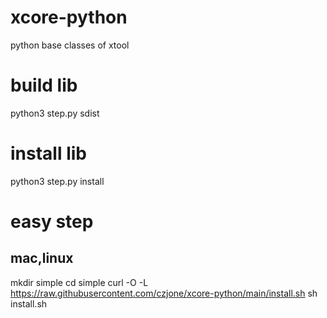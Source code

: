 # xcore-python
python base classes of xtool

# build lib
python3 step.py sdist

# install lib
python3 step.py install

# easy step
## mac,linux 
mkdir simple
cd simple
curl -O -L https://raw.githubusercontent.com/czjone/xcore-python/main/install.sh
sh install.sh
